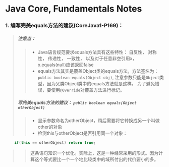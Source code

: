 # Java Core, Fundamentals Notes

### 1. 编写完美equals方法的建议(CoreJava1-P169)：

> ##### 注意点：
>> * Java语言规范要求equals方法具有这些特性： 自反性， 对称性， 传递性， 一致性， 以及对于任意非空引用x，x.equals(null)应该返回false
>> * equals方法其实是覆盖Object类的equals方法，方法签名为： `public boolean equals(Object obj)`, 注意参数只能是`Object`类型，因为父类Object类中的equals方法就是这样。 为了避免错误，要使用`@Override`对覆盖方法进行标记。
> ##### 写完美equals方法的建议： `public boolean equals(Object otherObject)`
>> * 显示参数命名为otherObject，稍后需要将它转换成另一个叫做other的对象
>> * 检测this与otherObject是否引用同一个对象：
>> 
```java
	if(this == otherObject) return true;
```
>> 这条语句知识一个优化。实际上，这是一种经常采用的形式。因为计算这个等式要比一个一个地比较类中的域所付出的代价要小的多。
